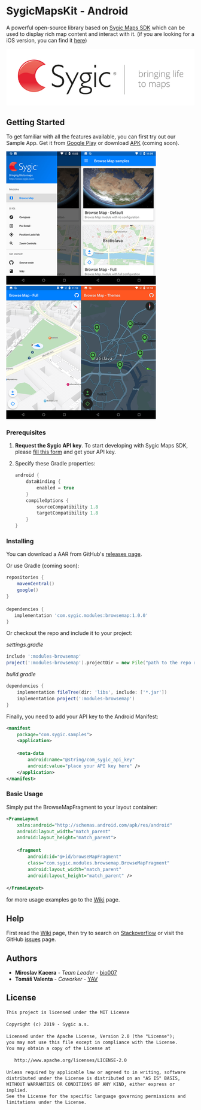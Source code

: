 # SygicMapsKit - Android

A powerful open-source library based on [Sygic Maps SDK][5] which can be used to display rich map content and interact with it.
(if you are looking for a iOS version, you can find it [here][4])

![Sygic Logo](assets/images/sygic_logo.png)

## Getting Started

To get familiar with all the features available, you can first try out our Sample App. Get it from [Google Play][7] or download [APK][8] (coming soon).

[![Screenshot](assets/images/screenshot_0.png)](assets/images/screenshot_0_orig.png)[![Screenshot](assets/images/screenshot_1.png)](assets/images/screenshot_1_orig.png)[![Screenshot](assets/images/screenshot_2.png)](assets/images/screenshot_2_orig.png)[![Screenshot](assets/images/screenshot_3.png)](assets/images/screenshot_3_orig.png)

### Prerequisites

1. **Request the Sygic API key**. To start developing with Sygic Maps SDK, please [fill this form][6] and get your API key.

2. Specify these Gradle properties:

    ```gradle
    android {
        dataBinding {
            enabled = true
        }
        compileOptions {
            sourceCompatibility 1.8
            targetCompatibility 1.8
        }
    }
    ```

### Installing

You can download a AAR from GitHub's [releases page][1].

Or use Gradle (coming soon):

```gradle
repositories {
    mavenCentral()
    google()
}

dependencies {
   implementation 'com.sygic.modules:browsemap:1.0.0'
}
```

Or checkout the repo and include it to your project:

*settings.gradle*
 ```gradle
include ':modules-browsemap'
project(':modules-browsemap').projectDir = new File("path to the repo root folder/modules/browsemap")
```
*build.gradle*
```gradle
dependencies {
    implementation fileTree(dir: 'libs', include: ['*.jar'])
    implementation project(':modules-browsemap')
}
```

Finally, you need to add your API key to the Android Manifest:

```xml
<manifest
    package="com.sygic.samples">
    <application>

    <meta-data
        android:name="@string/com_sygic_api_key"
        android:value="place your API key here" />
    </application>
</manifest>
```

### Basic Usage

Simply put the BrowseMapFragment to your layout container:

```xml
<FrameLayout
    xmlns:android="http://schemas.android.com/apk/res/android"
    android:layout_width="match_parent"
    android:layout_height="match_parent">

    <fragment
        android:id="@+id/browseMapFragment"
        class="com.sygic.modules.browsemap.BrowseMapFragment"
        android:layout_width="match_parent"
        android:layout_height="match_parent" />

</FrameLayout>
```

for more usage examples go to the [Wiki][2] page.

## Help

First read the [Wiki][2] page, then try to search on [Stackoverflow][9] or visit the GitHub [issues][3] page.

## Authors

* **Miroslav Kacera** - *Team Leader* - [bio007][10]
* **Tomáš Valenta** - *Coworker* - [YAV][11]

## License

    This project is licensed under the MIT License

    Copyright (c) 2019 - Sygic a.s.

    Licensed under the Apache License, Version 2.0 (the "License");
    you may not use this file except in compliance with the License.
    You may obtain a copy of the License at

       http://www.apache.org/licenses/LICENSE-2.0

    Unless required by applicable law or agreed to in writing, software
    distributed under the License is distributed on an "AS IS" BASIS,
    WITHOUT WARRANTIES OR CONDITIONS OF ANY KIND, either express or implied.
    See the License for the specific language governing permissions and
    limitations under the License.
    
[1]: https://github.com/Sygic/sygic-maps-kit-android/releases
[2]: https://github.com/Sygic/sygic-maps-kit-android/wiki
[3]: https://github.com/Sygic/sygic-maps-kit-android/issues
[4]: https://github.com/Sygic/sygic-maps-kit-ios/
[5]: https://www.sygic.com/enterprise/maps-navigation-sdk-api-developers
[6]: https://www.sygic.com/enterprise/get-api-key/
[7]: #
[8]: #
[9]: https://stackoverflow.com/questions/tagged/android+sygic
[10]: https://github.com/bio007
[11]: https://github.com/TomasValenta